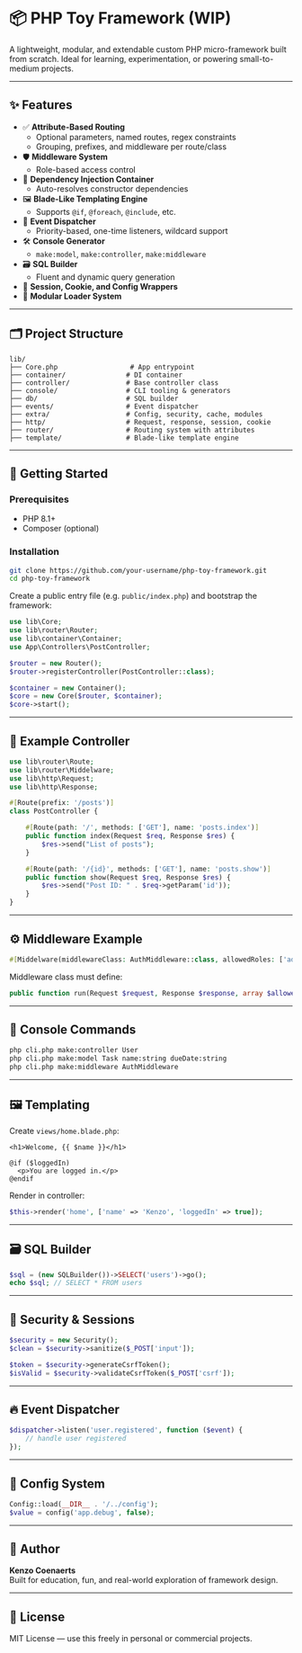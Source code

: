 # 📦 PHP Toy Framework (WIP)

A lightweight, modular, and extendable custom PHP micro-framework built from scratch. Ideal for learning, experimentation, or powering small-to-medium projects.

---

## ✨ Features

- ✅ **Attribute-Based Routing**
  - Optional parameters, named routes, regex constraints
  - Grouping, prefixes, and middleware per route/class
- 🛡 **Middleware System**
  - Role-based access control
- 🔧 **Dependency Injection Container**
  - Auto-resolves constructor dependencies
- 🖼 **Blade-Like Templating Engine**
  - Supports `@if`, `@foreach`, `@include`, etc.
- 🧵 **Event Dispatcher**
  - Priority-based, one-time listeners, wildcard support
- 🛠 **Console Generator**
  - `make:model`, `make:controller`, `make:middleware`
- 🗃 **SQL Builder**
  - Fluent and dynamic query generation
- 💾 **Session, Cookie, and Config Wrappers**
- 🔌 **Modular Loader System**

---

## 🗂 Project Structure

```
lib/
├── Core.php                  # App entrypoint
├── container/               # DI container
├── controller/              # Base controller class
├── console/                 # CLI tooling & generators
├── db/                      # SQL builder
├── events/                  # Event dispatcher
├── extra/                   # Config, security, cache, modules
├── http/                    # Request, response, session, cookie
├── router/                  # Routing system with attributes
├── template/                # Blade-like template engine
```

---

## 🚀 Getting Started

### Prerequisites

- PHP 8.1+
- Composer (optional)

### Installation

```bash
git clone https://github.com/your-username/php-toy-framework.git
cd php-toy-framework
```

Create a public entry file (e.g. `public/index.php`) and bootstrap the framework:

```php
use lib\Core;
use lib\router\Router;
use lib\container\Container;
use App\Controllers\PostController;

$router = new Router();
$router->registerController(PostController::class);

$container = new Container();
$core = new Core($router, $container);
$core->start();
```

---

## 📘 Example Controller

```php
use lib\router\Route;
use lib\router\Middelware;
use lib\http\Request;
use lib\http\Response;

#[Route(prefix: '/posts')]
class PostController {

    #[Route(path: '/', methods: ['GET'], name: 'posts.index')]
    public function index(Request $req, Response $res) {
        $res->send("List of posts");
    }

    #[Route(path: '/{id}', methods: ['GET'], name: 'posts.show')]
    public function show(Request $req, Response $res) {
        $res->send("Post ID: " . $req->getParam('id'));
    }
}
```

---

## ⚙ Middleware Example

```php
#[Middelware(middlewareClass: AuthMiddleware::class, allowedRoles: ['admin'])]
```

Middleware class must define:

```php
public function run(Request $request, Response $response, array $allowedRoles = []): void
```

---

## 🧩 Console Commands

```bash
php cli.php make:controller User
php cli.php make:model Task name:string dueDate:string
php cli.php make:middleware AuthMiddleware
```

---

## 🖼 Templating

Create `views/home.blade.php`:

```blade
<h1>Welcome, {{ $name }}</h1>

@if ($loggedIn)
  <p>You are logged in.</p>
@endif
```

Render in controller:

```php
$this->render('home', ['name' => 'Kenzo', 'loggedIn' => true]);
```

---

## 🗃 SQL Builder

```php
$sql = (new SQLBuilder())->SELECT('users')->go();
echo $sql; // SELECT * FROM users
```

---

## 🔐 Security & Sessions

```php
$security = new Security();
$clean = $security->sanitize($_POST['input']);

$token = $security->generateCsrfToken();
$isValid = $security->validateCsrfToken($_POST['csrf']);
```

---

## 🔥 Event Dispatcher

```php
$dispatcher->listen('user.registered', function ($event) {
    // handle user registered
});
```

---

## 🧪 Config System

```php
Config::load(__DIR__ . '/../config');
$value = config('app.debug', false);
```

---

## 🙌 Author

**Kenzo Coenaerts**  
Built for education, fun, and real-world exploration of framework design.

---

## 📄 License

MIT License — use this freely in personal or commercial projects.
